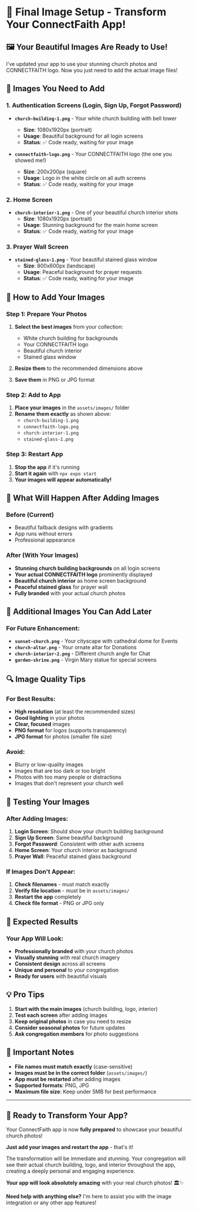 # 🎉 Final Image Setup - Transform Your ConnectFaith App!

## 🖼️ **Your Beautiful Images Are Ready to Use!**

I've updated your app to use your stunning church photos and CONNECTFAITH logo. Now you just need to add the actual image files!

## 📱 **Images You Need to Add**

### **1. Authentication Screens (Login, Sign Up, Forgot Password)**
- **`church-building-1.png`** - Your white church building with bell tower
  - **Size**: 1080x1920px (portrait)
  - **Usage**: Beautiful background for all login screens
  - **Status**: ✅ Code ready, waiting for your image

- **`connectfaith-logo.png`** - Your CONNECTFAITH logo (the one you showed me!)
  - **Size**: 200x200px (square)
  - **Usage**: Logo in the white circle on all auth screens
  - **Status**: ✅ Code ready, waiting for your image

### **2. Home Screen**
- **`church-interior-1.png`** - One of your beautiful church interior shots
  - **Size**: 1080x1920px (portrait)
  - **Usage**: Stunning background for the main home screen
  - **Status**: ✅ Code ready, waiting for your image

### **3. Prayer Wall Screen**
- **`stained-glass-1.png`** - Your beautiful stained glass window
  - **Size**: 800x600px (landscape)
  - **Usage**: Peaceful background for prayer requests
  - **Status**: ✅ Code ready, waiting for your image

## 🚀 **How to Add Your Images**

### **Step 1: Prepare Your Photos**
1. **Select the best images** from your collection:
   - White church building for backgrounds
   - Your CONNECTFAITH logo
   - Beautiful church interior
   - Stained glass window

2. **Resize them** to the recommended dimensions above
3. **Save them** in PNG or JPG format

### **Step 2: Add to App**
1. **Place your images** in the `assets/images/` folder
2. **Rename them exactly** as shown above:
   - `church-building-1.png`
   - `connectfaith-logo.png`
   - `church-interior-1.png`
   - `stained-glass-1.png`

### **Step 3: Restart App**
1. **Stop the app** if it's running
2. **Start it again** with `npx expo start`
3. **Your images will appear automatically!**

## 🎨 **What Will Happen After Adding Images**

### **Before (Current)**
- Beautiful fallback designs with gradients
- App runs without errors
- Professional appearance

### **After (With Your Images)**
- **Stunning church building backgrounds** on all login screens
- **Your actual CONNECTFAITH logo** prominently displayed
- **Beautiful church interior** as home screen background
- **Peaceful stained glass** for prayer wall
- **Fully branded** with your actual church photos

## 🌟 **Additional Images You Can Add Later**

### **For Future Enhancement:**
- **`sunset-church.png`** - Your cityscape with cathedral dome for Events
- **`church-altar.png`** - Your ornate altar for Donations
- **`church-interior-2.png`** - Different church angle for Chat
- **`garden-shrine.png`** - Virgin Mary statue for special screens

## 🔍 **Image Quality Tips**

### **For Best Results:**
- **High resolution** (at least the recommended sizes)
- **Good lighting** in your photos
- **Clear, focused** images
- **PNG format** for logos (supports transparency)
- **JPG format** for photos (smaller file size)

### **Avoid:**
- Blurry or low-quality images
- Images that are too dark or too bright
- Photos with too many people or distractions
- Images that don't represent your church well

## 📱 **Testing Your Images**

### **After Adding Images:**
1. **Login Screen**: Should show your church building background
2. **Sign Up Screen**: Same beautiful background
3. **Forgot Password**: Consistent with other auth screens
4. **Home Screen**: Your church interior as background
5. **Prayer Wall**: Peaceful stained glass background

### **If Images Don't Appear:**
1. **Check filenames** - must match exactly
2. **Verify file location** - must be in `assets/images/`
3. **Restart the app** completely
4. **Check file format** - PNG or JPG only

## 🎯 **Expected Results**

### **Your App Will Look:**
- **Professionally branded** with your church photos
- **Visually stunning** with real church imagery
- **Consistent design** across all screens
- **Unique and personal** to your congregation
- **Ready for users** with beautiful visuals

## 💡 **Pro Tips**

1. **Start with the main images** (church building, logo, interior)
2. **Test each screen** after adding images
3. **Keep original photos** in case you need to resize
4. **Consider seasonal photos** for future updates
5. **Ask congregation members** for photo suggestions

## 🚨 **Important Notes**

- **File names must match exactly** (case-sensitive)
- **Images must be in the correct folder** (`assets/images/`)
- **App must be restarted** after adding images
- **Supported formats**: PNG, JPG
- **Maximum file size**: Keep under 5MB for best performance

---

## 🎉 **Ready to Transform Your App?**

Your ConnectFaith app is now **fully prepared** to showcase your beautiful church photos! 

**Just add your images and restart the app** - that's it! 

The transformation will be immediate and stunning. Your congregation will see their actual church building, logo, and interior throughout the app, creating a deeply personal and engaging experience.

**Your app will look absolutely amazing** with your real church photos! 🏛️✨

**Need help with anything else?** I'm here to assist you with the image integration or any other app features!
